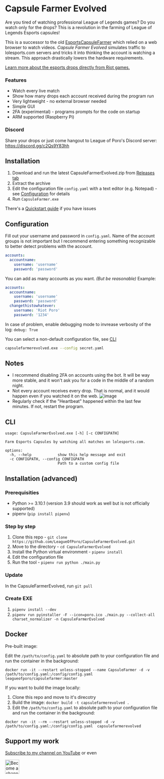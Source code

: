 # Capsule Farmer Evolved

Are you tired of watching professional League of Legends games? Do you watch only for the drops? This is a revolution in the farming of League of Legends Esports capsules!

This is a successor to the old [EsportsCapsuleFarmer](https://github.com/LeagueOfPoro/EsportsCapsuleFarmer) which relied on a web browser to watch videos. _Capsule Farmer Evolved_ simulates traffic to lolesports.com servers and tricks it into thinking the account is watching a stream. This approach drastically lowers the hardware requirements.

[Learn more about the esports drops directly from Riot games.](https://lolesports.com/article/lol-esports-2022-season-rewards-and-drops-update!/blt4ae38b4643f45741)

### Features

- Watch every live match
- Show how many drops each account received during the program run
- Very lightweight - no external browser needed
- Simple GUI
- 2FA (experimental) - programs prompts for the code on startup
- ARM supported (Raspberry Pi)

### Discord

Share your drops or just come hangout to League of Poro's Discord server: https://discord.gg/c2Qs9Y83hh

## Installation

1. Download and run the latest CapsuleFarmerEvolved.zip from [Releases tab](https://github.com/LeagueOfPoro/CapsuleFarmerEvolved/releases/latest)
2. Extract the archive
3. Edit the configuration file `config.yaml` with a text editor (e.g. Notepad) - see [Configuration](#configuration) for details
4. Run `CapsuleFarmer.exe`

There's a [Quickstart guide](https://github.com/LeagueOfPoro/CapsuleFarmerEvolved/wiki/Quickstart-guide) if you have issues

## Configuration

Fill out your username and password in `config.yaml`. Name of the account groups is not important but I recommend entering something recognizable to better detect problems with the account.

```yaml
accounts:
  accountname:
    username: 'username'
    password: 'password'
```

You can add as many accounts as you want. _(But be reasonable)_ Example:

```yaml
accounts:
  accountname:
    username: 'username'
    password: 'password'
  changethistowhatever:
    username: 'Riot Poro'
    password: '1234'
```

In case of problem, enable debugging mode to invrease verbosity of the log:
`debug: True`

You can select a non-default configuration file, see [CLI](#cli)

```bash
capsulefarmerevolved.exe --config secret.yaml
```

## Notes

- I recommend disabling 2FA on accounts using the bot. It will be way more stable, and it won't ask you for a code in the middle of a random night.
- Not every account receives every drop. That is normal, and it would happen even if you watched it on the web.
  ![image](https://user-images.githubusercontent.com/95635582/215994461-4f613b76-0e96-4b1a-b138-f1caa748df65.png)
- Regularly check if the "Heartbeat" happened within the last few minutes. If not, restart the program.

## CLI

```
usage: CapsuleFarmerEvolved.exe [-h] [-c CONFIGPATH]

Farm Esports Capsules by watching all matches on lolesports.com.

options:
  -h, --help            show this help message and exit
  -c CONFIGPATH, --config CONFIGPATH
                        Path to a custom config file
```

## Installation (advanced)

### Prerequisities

- Python >= 3.10.1 (version 3.9 should work as well but is not officially supported)
- pipenv (`pip install pipenv`)

### Step by step

1. Clone this repo - `git clone https://github.com/LeagueOfPoro/CapsuleFarmerEvolved.git`
2. Move to the directory - `cd CapsuleFarmerEvolved`
3. Install the Python virtual environment - `pipenv install`
4. Edit the configuration file
5. Run the tool - `pipenv run python ./main.py`

### Update

In the CapsuleFarmerEvolved, run `git pull`

### Create EXE

1.  `pipenv install --dev`
2.  `pipenv run pyinstaller -F --icon=poro.ico ./main.py --collect-all charset_normalizer -n CapsuleFarmerEvolved`

## Docker

Pre-built image:

Edit the `/path/to/config.yaml` to absolute path to your configuration file and run the container in the background:

```
docker run -it --restart unless-stopped --name CapsuleFarmer -d -v /path/to/config.yaml:/config/config.yaml  leagueofporo/capsulefarmer:master
```

If you want to build the image locally:

1. Clone this repo and move to it's direcotry
2. Build the image: `docker build -t capsulefarmerevolved .`
3. Edit the `/path/to/config.yaml` to absolute path to your configuration file and run the container in the background:

```docker
docker run -it --rm --restart unless-stopped -d -v /path/to/config.yaml:/config/config.yaml  capsulefarmerevolved
```

## Support my work

[Subscribe to my channel on YouTube](https://www.youtube.com/channel/UCwgpdTScSd788qILhLnyyyw?sub_confirmation=1) or even

<a href='https://www.youtube.com/channel/UCwgpdTScSd788qILhLnyyyw/join' target='_blank'><img height='35' style='border:0px;height:46px;' src='https://share.leagueofporo.com/yt_member.png' border='0' alt='Become a channel member on YouTube' />
